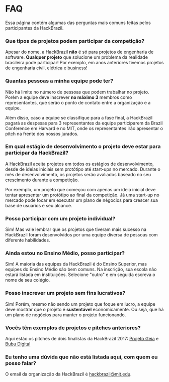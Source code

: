 # FAQ

Essa página contém algumas das perguntas mais comuns feitas pelos participantes
da HackBrazil.

### Que tipos de projetos podem participar da competição?

Apesar do nome, a HackBrazil **não** é só para projetos de engenharia de software.
**Qualquer projeto** que solucione um problema da realidade brasileira pode participar!
Por exemplo, em anos anteriores tivemos projetos de engenharia civil, elétrica e
business!

### Quantas pessoas a minha equipe pode ter?

Não há limite no número de pessoas que podem trabalhar no projeto. Porém a equipe deve
inscrever **no máximo 3** membros como representantes, que serão
o ponto de contato entre a organização e a equipe.

Além disso, caso a equipe se classifique para a fase final, a HackBrazil pagará as
despesas para 3 representantes da equipe participarem da Brazil Conference em Harvard
e no MIT, onde os representantes irão apresentar o pitch na frente dos nossos jurados.

### Em qual estágio de desenvolvimento o projeto deve estar para participar da HackBrazil?

A HackBrazil aceita projetos em todos os estágios de desenvolvimento, desde de ideias
iniciais sem protótipo até start-ups no mercado. Durante o mês de desenvolvimento,
os projetos serão avaliados baseado no seu crescimento durante a competição.

Por exemplo, um projeto que começou com apenas um ideia inicial deve tentar apresentar um
protótipo ao final da competição. Já uma start-up no mercado pode focar em executar
um plano de négocios para crescer sua base de usuários e seu alcance.

### Posso participar com um projeto individual?

Sim! Mas vale lembrar que os projetos que tiveram mais sucesso na HackBrazil foram desenvolvidos por uma
equipe diversa de pessoas com diferente habilidades.

### **Ainda estou no Ensino Médio, posso participar?**

Sim! A maioria das equipes da HackBrazil é do Ensino Superior, mas equipes do Ensino Médio são bem comuns. Na inscrição, sua escola não estará listada em instituições. Selecione "outro" e em seguida escreva o nome de seu colégio.

### Posso inscrever um projeto sem fins lucrativos?

Sim! Porém, mesmo não sendo um projeto que foque em lucro, a equipe deve mostrar que o
projeto é **sustentável** economicamente. Ou seja, que há um plano de negócios para manter
o projeto funcionando.

### Vocês têm exemplos de projetos e pitches anteriores?

Aqui estão os pitches de dois finalistas da HackBrazil 2017:
[Projeto Geia](https://www.youtube.com/watch?v=-5pNokeI0vg)
e [Bubu Digital](https://www.youtube.com/watch?v=quVil5hn2TE&t=4s)

### Eu tenho uma dúvida que não está listada aqui, com quem eu posso falar?

O email da organização da HackBrazil é [hackbrazil@mit.edu](mailto:hackbrazil@mit.edu).

